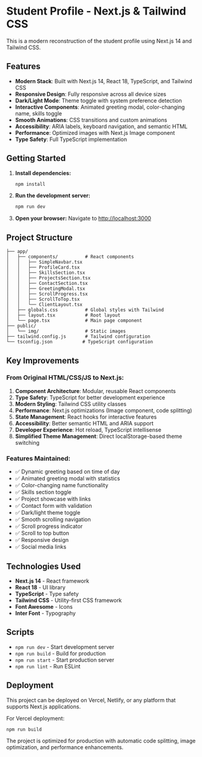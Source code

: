 # Student Profile - Next.js & Tailwind CSS

This is a modern reconstruction of the student profile using Next.js 14 and Tailwind CSS.

## Features

- **Modern Stack**: Built with Next.js 14, React 18, TypeScript, and Tailwind CSS
- **Responsive Design**: Fully responsive across all device sizes
- **Dark/Light Mode**: Theme toggle with system preference detection
- **Interactive Components**: Animated greeting modal, color-changing name, skills toggle
- **Smooth Animations**: CSS transitions and custom animations
- **Accessibility**: ARIA labels, keyboard navigation, and semantic HTML
- **Performance**: Optimized images with Next.js Image component
- **Type Safety**: Full TypeScript implementation

## Getting Started

1. **Install dependencies:**
   ```bash
   npm install
   ```

2. **Run the development server:**
   ```bash
   npm run dev
   ```

3. **Open your browser:**
   Navigate to [http://localhost:3000](http://localhost:3000)

## Project Structure

```
├── app/
│   ├── components/          # React components
│   │   ├── SimpleNavbar.tsx
│   │   ├── ProfileCard.tsx
│   │   ├── SkillsSection.tsx
│   │   ├── ProjectsSection.tsx
│   │   ├── ContactSection.tsx
│   │   ├── GreetingModal.tsx
│   │   ├── ScrollProgress.tsx
│   │   ├── ScrollToTop.tsx
│   │   └── ClientLayout.tsx
│   ├── globals.css          # Global styles with Tailwind
│   ├── layout.tsx           # Root layout
│   └── page.tsx             # Main page component
├── public/
│   └── img/                 # Static images
├── tailwind.config.js       # Tailwind configuration
└── tsconfig.json           # TypeScript configuration
```

## Key Improvements

### From Original HTML/CSS/JS to Next.js:

1. **Component Architecture**: Modular, reusable React components
2. **Type Safety**: TypeScript for better development experience
3. **Modern Styling**: Tailwind CSS utility classes
4. **Performance**: Next.js optimizations (Image component, code splitting)
5. **State Management**: React hooks for interactive features
6. **Accessibility**: Better semantic HTML and ARIA support
7. **Developer Experience**: Hot reload, TypeScript intellisense
8. **Simplified Theme Management**: Direct localStorage-based theme switching

### Features Maintained:

- ✅ Dynamic greeting based on time of day
- ✅ Animated greeting modal with statistics
- ✅ Color-changing name functionality
- ✅ Skills section toggle
- ✅ Project showcase with links
- ✅ Contact form with validation
- ✅ Dark/light theme toggle
- ✅ Smooth scrolling navigation
- ✅ Scroll progress indicator
- ✅ Scroll to top button
- ✅ Responsive design
- ✅ Social media links

## Technologies Used

- **Next.js 14** - React framework
- **React 18** - UI library
- **TypeScript** - Type safety
- **Tailwind CSS** - Utility-first CSS framework
- **Font Awesome** - Icons
- **Inter Font** - Typography

## Scripts

- `npm run dev` - Start development server
- `npm run build` - Build for production
- `npm run start` - Start production server
- `npm run lint` - Run ESLint

## Deployment

This project can be deployed on Vercel, Netlify, or any platform that supports Next.js applications.

For Vercel deployment:
```bash
npm run build
```

The project is optimized for production with automatic code splitting, image optimization, and performance enhancements.